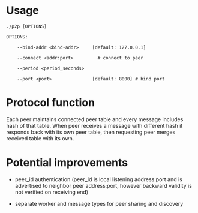 # Usage

    ./p2p [OPTIONS]

    OPTIONS:

        --bind-addr <bind-addr>     [default: 127.0.0.1]

        --connect <addr:port>         # connect to peer

        --period <period_seconds>

        --port <port>               [default: 8000] # bind port

# Protocol function

Each peer maintains connected peer table and every message includes hash of that table. When peer receives a message with different hash it responds back with its own peer table, then requesting peer merges received table with its own.

# Potential improvements

- peer_id authentication (peer_id is local listening address:port and is advertised to neighbor peer address:port, however backward validity is not verified on receiving end)

- separate worker and message types for peer sharing and discovery
